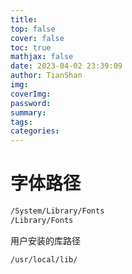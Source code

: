 ```yaml
---
title: 
top: false
cover: false
toc: true
mathjax: false
date: 2023-04-02 23:39:09
author: TianShan
img:
coverImg:
password: 
summary:
tags:
categories:
---
```


# 字体路径
```bash
/System/Library/Fonts
/Library/Fonts
```
用户安装的库路径
```bash
/usr/local/lib/
```
